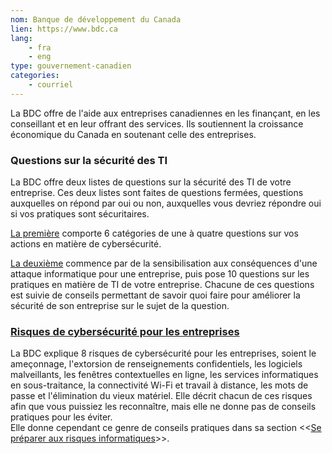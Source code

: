 ```yaml
---
nom: Banque de développement du Canada
lien: https://www.bdc.ca
lang:
    - fra
    - eng
type: gouvernement-canadien
categories:
    - courriel
---
```

La BDC offre de l'aide aux entreprises canadiennes en les finançant, en les conseillant et en leur offrant des services. Ils soutiennent la croissance économique du Canada en soutenant celle des entreprises.

### Questions sur la sécurité des TI
La BDC offre deux listes de questions sur la sécurité des TI de votre entreprise. Ces deux listes sont faites de questions fermées, questions auxquelles on répond par oui ou non, auxquelles vous devriez répondre oui si vos pratiques sont sécuritaires.

[La première](https://www.bdc.ca/fr/articles-outils/technologie/investir-technologie/pages/securite-informatique-liste-controle-pme.aspx?caId=tabs-4) comporte 6 catégories de une à quatre questions sur vos actions en matière de cybersécurité.

[La deuxième](https://www.bdc.ca/fr/articles-outils/technologie/investir-technologie/pages/securite-informatique-comment-proteger-vos-technologies.aspx) commence par de la sensibilisation aux conséquences d'une attaque informatique pour une entreprise, puis pose 10 questions sur les pratiques en matière de TI de votre entreprise. Chacune de ces questions est suivie de conseils permettant de savoir quoi faire pour améliorer la sécurité de son entreprise sur le sujet de la question.

### [Risques de cybersécurité pour les entreprises](https://www.bdc.ca/fr/articles-outils/technologie/investir-technologie/pages/hameconnage-logiciels-malveillants-fenetres-contextuelles-en-ligne-8-risques-securite-technologiques-importants-entreprise.aspx)
La BDC explique 8 risques de cybersécurité pour les entreprises, soient le ameçonnage, l'extorsion de renseignements confidentiels, les logiciels malveillants, les fenêtres contextuelles en ligne, les services informatiques en sous-traitance, la connectivité Wi-Fi et travail à distance, les mots de passe et l'élimination du vieux matériel. Elle décrit chacun de ces risques afin que vous puissiez les reconnaître, mais elle ne donne pas de conseils pratiques pour les éviter.  
Elle donne cependant ce genre de conseils pratiques dans sa section <<[Se préparer aux risques informatiques](https://www.bdc.ca/fr/articles-outils/technologie/investir-technologie/pages/risques-ti-lies-a-votre-entreprise-5-facons-de-se-preparer.aspx)>>.
